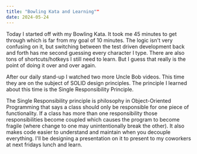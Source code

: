 ```yaml
---
title: "Bowling Kata and Learning""
date: 2024-05-24
---
```


Today I started off with my Bowling Kata. It took me 45 minutes to get through which is far from my goal
of 10 minutes. The logic isn't very confusing on it, but switching between the test driven development back
and forth has me second guessing every character I type. There are also tons of shortcuts/hotkeys I still 
need to learn. But I guess that really is the point of doing it over and over again.

After our daily stand-up I watched two more Uncle Bob videos. This time they are on the subject of SOLID 
design principles. The principle I learned about this time is the Single Responsibility Principle. 

The Single Responsibility principle is philosophy in Object-Oriented Programming that says a class should 
only be responsible for one piece of functionality. If a class has more than one responsibility those responsibilities
become coupled which causes the program to become fragile (where change to one may unintentionally break the other).
It also makes code easier to understand and maintain when you decouple everything.
I'll be designing a presentation on it to present to my coworkers at next fridays lunch and learn.




